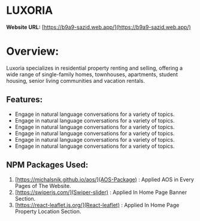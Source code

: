 # **LUXORIA**

**Website URL:** [https://b9a9-sazid.web.app/](https://b9a9-sazid.web.app/)

# Overview:
Luxoria specializes in residential property renting and selling, offering a wide range of single-family homes, townhouses, apartments, student housing, senior living communities and vacation rentals.

## Features:

- Engage in natural language conversations  for a variety of topics.
- Engage in natural language conversations  for a variety of topics.
- Engage in natural language conversations  for a variety of topics.
- Engage in natural language conversations  for a variety of topics.
- Engage in natural language conversations  for a variety of topics.
- Engage in natural language conversations  for a variety of topics.

## NPM Packages Used:

1. [https://michalsnik.github.io/aos/](AOS-Package) : Applied AOS in Every Pages of The Website.
2. [https://swiperjs.com/](Swiper-slider) : Applied In Home Page Banner Section.
3. [https://react-leaflet.js.org/](React-leaflet) : Applied In Home Page Property Location Section.
